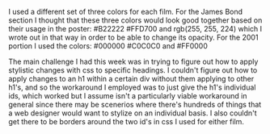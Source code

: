 

I used a different set of three colors for each film. For the James Bond section I thought that these three colors would look good together based on their usage in the poster:
 #B22222
 #FFD700
 and rgb(255, 255, 224) which I wrote out in that way in order to be able to change its opacity.
 For the 2001 portion I used the colors:
 #000000
 #C0C0C0
 and #FF0000

The main challenge I had this week was in trying to figure out how to apply stylistic changes with css to specific headings. I couldn't figure out how to apply changes to an h1 within a certain div without them applying to other h1's, and so the workaround I employed was to just give the h1's individual ids, which worked but I assume isn't a particularly viable workaround in general since there may be scenerios where there's hundreds of things that a web designer would want to stylize on an individual basis. I also couldn't get there to be borders around the two id's in css I used for either film.
